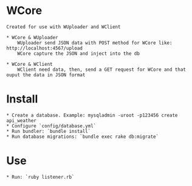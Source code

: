 # WCore
	
	Created for use with WUploader and WClient

	* WCore & WUploader
		WUploader send JSON data with POST method for WCore like: http://localhost:4567/upload
		WCore capture the JSON and inject into the db
	
	* WCore & WClient
		WClient need data, then, send a GET request for WCore and that ouput the data in JSON format


# Install

	* Create a database. Example: mysqladmin -uroot -p123456 create api_weather
	* Configure `config/database.yml`
	* Run bundler: `bundle install`
	* Run database migrations: `bundle exec rake db:migrate`

# Use
	
	* Run: `ruby listener.rb`

